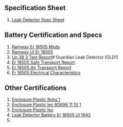 ## Specification Sheet
1. [Leak Detector Spec Sheet](/uploads/leak-detector-spec-sheet.pdf "Leak Detector Spec Sheet")

## Battery Certification and Specs
1. [Ramway Er 18505 Msds](/uploads/ramway-er-18505-msds.pdf "Ramway Er 18505 Msds")
2. [Ramway Ul Er 18505](/uploads/ramway-ul-er-18505.pdf "Ramway Ul Er 18505")
3. [Un 38 3 Test Report](/uploads/un-38-3-test-report.pdf "Un 38 3 Test Report")# Guardian Leak Detector (GLD1)
4. [Er 18505 Safe Transport Report](/uploads/er-18505-safe-transport-report.pdf "Er 18505 Safe Transport Report")
5. [Er 18505 Air Transport Report](/uploads/er-18505-air-transport-report.pdf "Er 18505 Air Transport Report")
6. [Er 18505 Electrical Characteristics](/uploads/er-18505-electrical-characteristics.pdf "Er 18505 Electrical Characteristics")

## Other Certifications
1. [Enclosure Plastic Rohs 1](/uploads/enclosure-plastic-rohs-1.pdf "Enclosure Plastic Rohs 1")
2. [Enclosure Plastic Iec 60696 11 10 1](/uploads/enclosure-plastic-iec-60696-11-10-1.pdf "Enclosure Plastic Iec 60696 11 10 1")
3. [Enclosure Plastic Iso](/uploads/enclosure-plastic-iso.pdf "Enclosure Plastic Iso")
4. [Leak Detector Battery Er 18505 Ul 1642](/uploads/leak-detector-battery-er-18505-ul-1642.pdf "Leak Detector Battery Er 18505 Ul 1642")
5. 
